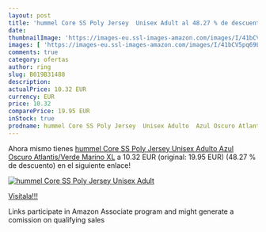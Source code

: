 ```yaml
---
layout: post
title: 'hummel Core SS Poly Jersey  Unisex Adult al 48.27 % de descuento'
date: 
thumbnailImage: 'https://images-eu.ssl-images-amazon.com/images/I/41bCV5pq69L._SL200_.jpg'
images: [ 'https://images-eu.ssl-images-amazon.com/images/I/41bCV5pq69L._SL200_.jpg' ]
comments: true
category: ofertas
author: ring
slug: B019B31488
description:
actualPrice: 10.32 EUR
currency: EUR
price: 10.32
comparePrice: 19.95 EUR
inStock: true
prodname: hummel Core SS Poly Jersey  Unisex Adulto  Azul Oscuro Atlantis/Verde Marino  XL
---
```


Ahora mismo tienes [hummel Core SS Poly Jersey  Unisex Adulto  Azul Oscuro Atlantis/Verde Marino  XL](https://www.amazon.es/dp/B019B31488/?tag=tolees-21) a 10.32 EUR (original: 19.95 EUR) (48.27 %  de descuento) en el siguiente enlace!

[![hummel Core SS Poly Jersey  Unisex Adult](https://images-eu.ssl-images-amazon.com/images/I/41bCV5pq69L._SL200_.jpg)](https://www.amazon.es/dp/B019B31488/?tag=tolees-21)

[Visítala!!!](https://www.amazon.es/dp/B019B31488/?tag=tolees-21)

Links participate in Amazon Associate program and might generate a comission on qualifying sales
